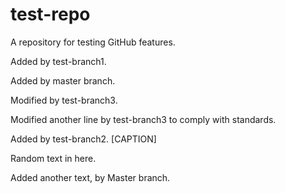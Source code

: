 test-repo
=========

A repository for testing GitHub features.

Added by test-branch1.

Added by master branch.

Modified by test-branch3.

Modified another line by test-branch3 to comply with standards.

Added by test-branch2. [CAPTION]

Random text in here.

Added another text, by Master branch.
